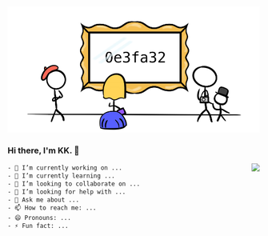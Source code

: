 <img src="https://github.com/kkxxxxxxx/kkxxxxxxx/raw/master/cover.png"></img>
### Hi there, I'm KK. 👋
<img align="right" src="https://github-readme-stats.vercel.app/api?username=kkxxxxxxx&show_icons=true&icon_color=0366d6&text_color=24292e&bg_color=ffffff&hide_title=true" />

```
- 🔭 I’m currently working on ...
- 🌱 I’m currently learning ...
- 👯 I’m looking to collaborate on ...
- 🤔 I’m looking for help with ...
- 💬 Ask me about ...
- 📫 How to reach me: ...
- 😄 Pronouns: ...
- ⚡ Fun fact: ...
```

<!--
**kkxxxxxxx/kkxxxxxxx** is a ✨ _special_ ✨ repository because its `README.md` (this file) appears on your GitHub profile.

Here are some ideas to get you started:

- 🔭 I’m currently working on ...
- 🌱 I’m currently learning ...
- 👯 I’m looking to collaborate on ...
- 🤔 I’m looking for help with ...
- 💬 Ask me about ...
- 📫 How to reach me: ...
- 😄 Pronouns: ...
- ⚡ Fun fact: ...
-->
